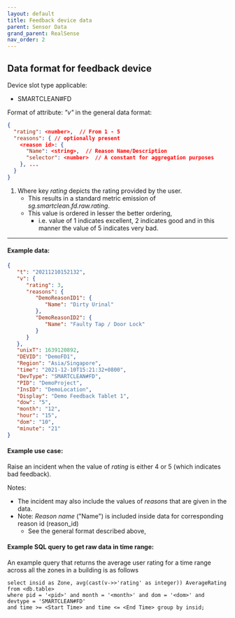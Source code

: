```yaml
---
layout: default
title: Feedback device data
parent: Sensor Data
grand_parent: RealSense
nav_order: 2
---
```


## Data format for feedback device

Device slot type applicable:
- SMARTCLEAN#FD

Format of attribute: *"v"* in the general data format:
```json
{
  "rating": <number>,  // From 1 - 5
  "reasons": { // optionally present
    <reason id>: {
      "Name": <string>,  // Reason Name/Description
      "selector": <number>  // A constant for aggregation purposes
    }, ...
  }
}
```

1. Where key *rating* depicts the rating provided by the user. 
   - This results in a standard metric emission of *sg.smartclean.fd.raw.rating*. 
   - This value is ordered in lesser the better ordering, 
     - i.e. value of 1 indicates excellent, 2 indicates good and in this manner the value of 5 indicates very bad.
     
---

#### Example data:
```json
{
   "t": "20211210152132",
   "v": {
      "rating": 3,
      "reasons": {
         "DemoReasonID1": {
            "Name": "Dirty Urinal"
         },
         "DemoReasonID2": {
            "Name": "Faulty Tap / Door Lock"
         }
      }
   },
   "unixT": 1639120892,
   "DEVID": "DemoFD1",
   "Region": "Asia/Singapore",
   "time": "2021-12-10T15:21:32+0800",
   "DevType": "SMARTCLEAN#FD",
   "PID": "DemoProject",
   "InsID": "DemoLocation",
   "Display": "Demo Feedback Tablet 1",
   "dow": "5",
   "month": "12",
   "hour": "15",
   "dom": "10",
   "minute": "21"
}
```

#### Example use case:
Raise an incident when the value of *rating* is either 4 or 5 (which indicates bad feedback).

Notes:
- The incident may also include the values of *reasons* that are given in the data.
- Note: *Reason name* ("Name") is included inside data for corresponding reason id (reason_id)
  - See the general format described above, 

#### Example SQL query to get raw data in time range:
An example query that returns the average user rating for a time range 
across all the zones in a building is as follows

```
select insid as Zone, avg(cast(v->>'rating' as integer)) AverageRating from <db.table>
where pid = '<pid>' and month = '<month>' and dom = '<dom>' and devtype = 'SMARTCLEAN#FD'
and time >= <Start Time> and time <= <End Time> group by insid;
```


